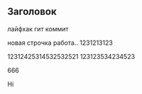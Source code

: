 ## Заголовок

лайфхак гит коммит

новая строчка
работа..
1231213123

12312425314532532521
123123534234523

666

Hi

